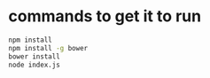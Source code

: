 # commands to get it to run

```bash
npm install
npm install -g bower
bower install
node index.js

```